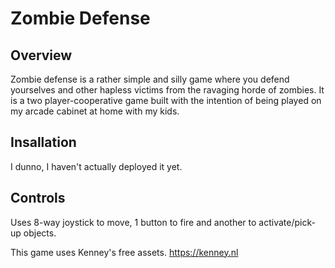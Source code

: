 # Zombie Defense

## Overview

Zombie defense is a rather simple and silly game where you defend yourselves and other hapless victims from the ravaging horde of zombies. 
It is a two player-cooperative game built with the intention of being played on my arcade cabinet at home with my kids.

## Insallation
I dunno, I haven't actually deployed it yet.

## Controls
Uses 8-way joystick to move, 1 button to fire and another to activate/pick-up objects.

This game uses Kenney's free assets. https://kenney.nl
